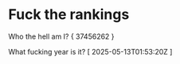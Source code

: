 # Fuck the rankings

Who the hell am I?
{ 37456262 }

What fucking year is it?
[ 2025-05-13T01:53:20Z ]
